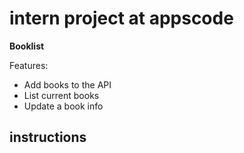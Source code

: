 # intern project at appscode

**Booklist**

Features:
- Add books to the API
- List current books
- Update a book info

instructions
- 
